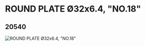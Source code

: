 # ROUND PLATE Ø32x6.4, "NO.18"
## 20540
![ROUND PLATE Ø32x6.4, "NO.18"](https://lc-www-live-s.legocdn.com/media/bricks/5/2/6106812.jpg)